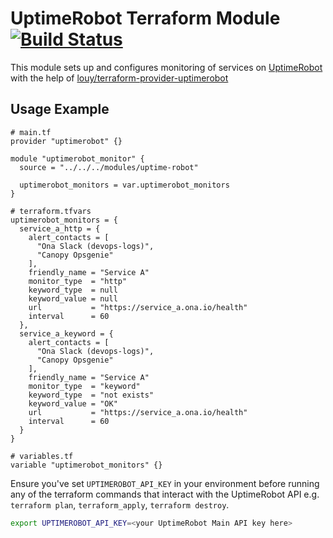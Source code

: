 # UptimeRobot Terraform Module [![Build Status](https://github.com/onaio/terraform-module-uptimerobot/workflows/CI/badge.svg)](https://github.com/onaio/terraform-module-uptimerobot/actions?query=workflow%3ACI)

This module sets up and configures monitoring of services on [UptimeRobot](https://uptimerobot.com) with the help of [louy/terraform-provider-uptimerobot](https://github.com/louy/terraform-provider-uptimerobot)

## Usage Example

```hcl
# main.tf
provider "uptimerobot" {}

module "uptimerobot_monitor" {
  source = "../../../modules/uptime-robot"

  uptimerobot_monitors = var.uptimerobot_monitors
}

# terraform.tfvars
uptimerobot_monitors = {
  service_a_http = {
    alert_contacts = [
      "Ona Slack (devops-logs)",
      "Canopy Opsgenie"
    ],
    friendly_name = "Service A"
    monitor_type  = "http"
    keyword_type  = null
    keyword_value = null
    url           = "https://service_a.ona.io/health"
    interval      = 60
  },
  service_a_keyword = {
    alert_contacts = [
      "Ona Slack (devops-logs)",
      "Canopy Opsgenie"
    ],
    friendly_name = "Service A"
    monitor_type  = "keyword"
    keyword_type  = "not exists"
    keyword_value = "OK"
    url           = "https://service_a.ona.io/health"
    interval      = 60
  }
}

# variables.tf
variable "uptimerobot_monitors" {}
```

Ensure you've set `UPTIMEROBOT_API_KEY` in your environment before running any of the terraform commands that interact with the UptimeRobot API e.g. `terraform plan`, `terraform_apply`, `terraform destroy`.

```bash
export UPTIMEROBOT_API_KEY=<your UptimeRobot Main API key here>
```
